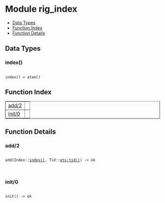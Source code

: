 

# Module rig_index #
* [Data Types](#types)
* [Function Index](#index)
* [Function Details](#functions)

<a name="types"></a>

## Data Types ##




### <a name="type-index">index()</a> ###


<pre><code>
index() = atom()
</code></pre>

<a name="index"></a>

## Function Index ##


<table width="100%" border="1" cellspacing="0" cellpadding="2" summary="function index"><tr><td valign="top"><a href="#add-2">add/2</a></td><td></td></tr><tr><td valign="top"><a href="#init-0">init/0</a></td><td></td></tr></table>


<a name="functions"></a>

## Function Details ##

<a name="add-2"></a>

### add/2 ###

<pre><code>
add(Index::<a href="#type-index">index()</a>, Tid::<a href="ets.md#type-tid">ets:tid()</a>) -&gt; ok
</code></pre>
<br />

<a name="init-0"></a>

### init/0 ###

<pre><code>
init() -&gt; ok
</code></pre>
<br />

